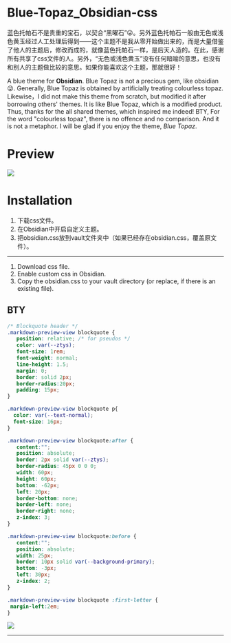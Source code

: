 # Blue-Topaz_Obsidian-css

蓝色托帕石不是贵重的宝石，以契合“黑曜石”😜。另外蓝色托帕石一般由无色或浅色黄玉经过人工处理后得到——这个主题不是我从零开始做出来的，而是大量借鉴了他人的主题后，修改而成的，就像蓝色托帕石一样，是后天人造的。在此，感谢所有共享了css文件的人。另外，“无色或浅色黄玉”没有任何暗喻的意思，也没有和别人的主题做比较的意思。如果你能喜欢这个主题，那就很好！

A blue theme for **Obsidian**. Blue Topaz is not a precious gem, like obsidian😜. Generally, Blue Topaz is obtained by artificially treating colourless topaz. Likewise，I did not make this theme from scratch, but modified it after borrowing others' themes. It is like Blue Topaz, which is a modified product. Thus, thanks for the all shared themes, which inspired me indeed! BTY, For the word "colourless topaz", there is no offence and no comparison. And it is not a metaphor. I will be glad if you enjoy the theme, *Blue Topaz*.

# Preview
![](https://github.com/whyt-byte/Blue-Topaz_Obsidian-css/blob/master/preview_Blue%20Topaz.png)

# Installation
1. 下载css文件。
2. 在Obsidian中开启自定义主题。
3. 把obsidian.css放到vault文件夹中（如果已经存在obsidian.css，覆盖原文件）。
---
1. Download css file.
2. Enable custom css in Obsidian.
3. Copy the obsidian.css to your vault directory (or replace, if there is an existing file).

## BTY
```css
/* Blockquote header */
.markdown-preview-view blockquote {
   position: relative; /* for pseudos */
   color: var(--ztys);
   font-size: 1rem;
   font-weight: normal;
   line-height: 1.5;
   margin: 0;
   border: solid 2px;
   border-radius:20px;
   padding: 15px;
}

.markdown-preview-view blockquote p{
  color: var(--text-normal);
  font-size: 16px;
}

.markdown-preview-view blockquote:after {
   content:"";
   position: absolute;
   border: 2px solid var(--ztys);
   border-radius: 45px 0 0 0;
   width: 60px;
   height: 60px;
   bottom: -62px;
   left: 20px;
   border-bottom: none;
   border-left: none;
   border-right: none;
   z-index: 3; 
}

.markdown-preview-view blockquote:before {
   content:"";
   position: absolute;
   width: 25px;
   border: 10px solid var(--background-primary);
   bottom: -3px;
   left: 30px;
   z-index: 2;
}

.markdown-preview-view blockquote :first-letter {
 margin-left:2em;
}
```
![](https://github.com/whyt-byte/Blue-Topaz_Obsidian-css/blob/master/blockquote.jpg?raw=true)

---
